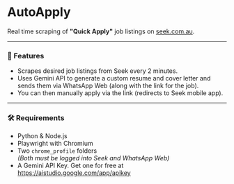 # AutoApply

Real time scraping of **"Quick Apply"** job listings on [seek.com.au](https://www.seek.com.au).

---

### 🚀 Features
- Scrapes desired job listings from Seek every 2 minutes.
- Uses Gemini API to generate a custom resume and cover letter and sends them via WhatsApp Web (along with the link for the job).
- You can then manually apply via the link (redirects to Seek mobile app). 

---

### 🛠 Requirements
- Python & Node.js
- Playwright with Chromium
- Two `chrome_profile` folders  
  *(Both must be logged into Seek and WhatsApp Web)*
- A Gemini API Key. Get one for free at https://aistudio.google.com/app/apikey
